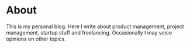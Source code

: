 # About
This is my personal blog. Here I write about product management, project management, startup stuff and freelancing.
Occasionally I may voice opinions on other topics.
